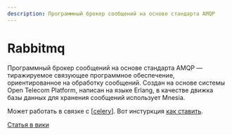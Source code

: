 ```yaml
---
description: Программный брокер сообщений на основе стандарта AMQP
---
```

# Rabbitmq

Программный брокер сообщений на основе стандарта AMQP — тиражируемое связующее программное обеспечение, ориентированное на обработку сообщений. Создан на основе системы Open Telecom Platform, написан на языке Erlang, в качестве движка базы данных для хранения сообщений использует Mnesia.

Может работать в связке с [[celery]]. Вот инстуркция [как ставить](https://docs.celeryproject.org/en/stable/getting-started/backends-and-brokers/rabbitmq.html#broker-rabbitmq).

[Статья в вики](https://ru.wikipedia.org/wiki/RabbitMQ)

[//begin]: # "Autogenerated link references for markdown compatibility"
[celery]: celery "Celery"
[//end]: # "Autogenerated link references"